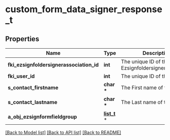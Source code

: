 # custom_form_data_signer_response_t

## Properties
Name | Type | Description | Notes
------------ | ------------- | ------------- | -------------
**fki_ezsignfoldersignerassociation_id** | **int** | The unique ID of the Ezsignfoldersignerassociation | 
**fki_user_id** | **int** | The unique ID of the User | [optional] 
**s_contact_firstname** | **char \*** | The First name of the contact | 
**s_contact_lastname** | **char \*** | The Last name of the contact | 
**a_obj_ezsignformfieldgroup** | [**list_t**](custom_form_data_ezsignformfieldgroup_response.md) \* |  | 

[[Back to Model list]](../README.md#documentation-for-models) [[Back to API list]](../README.md#documentation-for-api-endpoints) [[Back to README]](../README.md)


